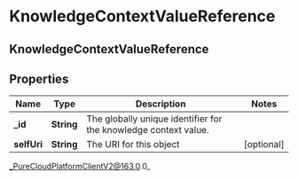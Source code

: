 # KnowledgeContextValueReference

## KnowledgeContextValueReference

## Properties

|Name | Type | Description | Notes|
|------------ | ------------- | ------------- | -------------|
| **_id** | **String** | The globally unique identifier for the knowledge context value. | |
| **selfUri** | **String** | The URI for this object | [optional] |



_PureCloudPlatformClientV2@163.0.0_
